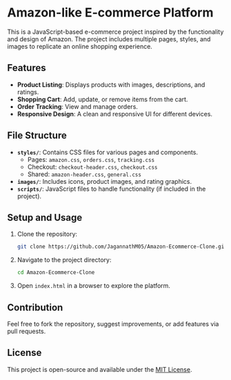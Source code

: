# Amazon-like E-commerce Platform

This is a JavaScript-based e-commerce project inspired by the functionality and design of Amazon. The project includes multiple pages, styles, and images to replicate an online shopping experience.

## Features
- **Product Listing**: Displays products with images, descriptions, and ratings.
- **Shopping Cart**: Add, update, or remove items from the cart.
- **Order Tracking**: View and manage orders.
- **Responsive Design**: A clean and responsive UI for different devices.

## File Structure
- **`styles/`**: Contains CSS files for various pages and components.
  - Pages: `amazon.css`, `orders.css`, `tracking.css`
  - Checkout: `checkout-header.css`, `checkout.css`
  - Shared: `amazon-header.css`, `general.css`
- **`images/`**: Includes icons, product images, and rating graphics.
- **`scripts/`**: JavaScript files to handle functionality (if included in the project).

## Setup and Usage
1. Clone the repository:
   ```bash
   git clone https://github.com/JagannathM05/Amazon-Ecommerce-Clone.git
   ```
2. Navigate to the project directory:
   ```bash
   cd Amazon-Ecommerce-Clone
   ```
3. Open `index.html` in a browser to explore the platform.

## Contribution
Feel free to fork the repository, suggest improvements, or add features via pull requests.

## License
This project is open-source and available under the [MIT License](LICENSE).

